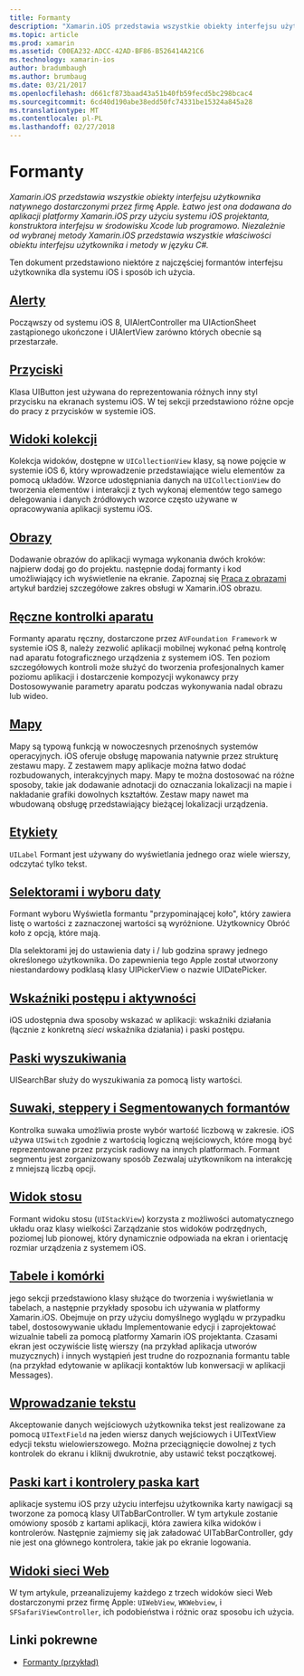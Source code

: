 ```yaml
---
title: Formanty
description: "Xamarin.iOS przedstawia wszystkie obiekty interfejsu użytkownika natywnego dostarczonymi przez firmę Apple. Łatwo jest ona dodawana do aplikacji platformy Xamarin.iOS przy użyciu systemu iOS projektanta, konstruktora interfejsu w środowisku Xcode lub programowo. Niezależnie od wybranej metody Xamarin.iOS przedstawia wszystkie właściwości obiektu interfejsu użytkownika i metody w języku C#."
ms.topic: article
ms.prod: xamarin
ms.assetid: C00EA232-ADCC-42AD-BF86-B526414A21C6
ms.technology: xamarin-ios
author: bradumbaugh
ms.author: brumbaug
ms.date: 03/21/2017
ms.openlocfilehash: d661cf873baad43a51b40fb59fecd5bc298bcac4
ms.sourcegitcommit: 6cd40d190abe38edd50fc74331be15324a845a28
ms.translationtype: MT
ms.contentlocale: pl-PL
ms.lasthandoff: 02/27/2018
---
```

# <a name="controls"></a>Formanty

_Xamarin.iOS przedstawia wszystkie obiekty interfejsu użytkownika natywnego dostarczonymi przez firmę Apple. Łatwo jest ona dodawana do aplikacji platformy Xamarin.iOS przy użyciu systemu iOS projektanta, konstruktora interfejsu w środowisku Xcode lub programowo. Niezależnie od wybranej metody Xamarin.iOS przedstawia wszystkie właściwości obiektu interfejsu użytkownika i metody w języku C#._

Ten dokument przedstawiono niektóre z najczęściej formantów interfejsu użytkownika dla systemu iOS i sposób ich użycia.

## <a name="alertsalertsmd"></a>[Alerty](alerts.md)

Począwszy od systemu iOS 8, UIAlertController ma UIActionSheet zastąpionego ukończone i UIAlertView zarówno których obecnie są przestarzałe.

## <a name="buttonsbuttonsmd"></a>[Przyciski](buttons.md)

Klasa UIButton jest używana do reprezentowania różnych inny styl przycisku na ekranach systemu iOS. W tej sekcji przedstawiono różne opcje do pracy z przycisków w systemie iOS.

## <a name="collection-viewsuicollectionviewmd"></a>[Widoki kolekcji](uicollectionview.md)

Kolekcja widoków, dostępne w `UICollectionView` klasy, są nowe pojęcie w systemie iOS 6, który wprowadzenie przedstawiające wielu elementów za pomocą układów. Wzorce udostępniania danych na `UICollectionView` do tworzenia elementów i interakcji z tych wykonaj elementów tego samego delegowania i danych źródłowych wzorce często używane w opracowywania aplikacji systemu iOS.

## <a name="imagesimagemd"></a>[Obrazy](image.md)

Dodawanie obrazów do aplikacji wymaga wykonania dwóch kroków: najpierw dodaj go do projektu. następnie dodaj formanty i kod umożliwiający ich wyświetlenie na ekranie. Zapoznaj się [Praca z obrazami](~/ios/app-fundamentals/images-icons/index.md) artykuł bardziej szczegółowe zakres obsługi w Xamarin.iOS obrazu.

## <a name="manual-camera-controlsintro-to-manual-camera-controlsmd"></a>[Ręczne kontrolki aparatu](intro-to-manual-camera-controls.md)

Formanty aparatu ręczny, dostarczone przez `AVFoundation Framework` w systemie iOS 8, należy zezwolić aplikacji mobilnej wykonać pełną kontrolę nad aparatu fotograficznego urządzenia z systemem iOS. Ten poziom szczegółowych kontroli może służyć do tworzenia profesjonalnych kamer poziomu aplikacji i dostarczenie kompozycji wykonawcy przy Dostosowywanie parametry aparatu podczas wykonywania nadal obrazu lub wideo.

## <a name="mapsios-mapsindexmd"></a>[Mapy](ios-maps/index.md)

Mapy są typową funkcją w nowoczesnych przenośnych systemów operacyjnych. iOS oferuje obsługę mapowania natywnie przez strukturę zestawu mapy. Z zestawem mapy aplikacje można łatwo dodać rozbudowanych, interakcyjnych mapy. Mapy te można dostosować na różne sposoby, takie jak dodawanie adnotacji do oznaczania lokalizacji na mapie i nakładanie grafiki dowolnych kształtów. Zestaw mapy nawet ma wbudowaną obsługę przedstawiający bieżącej lokalizacji urządzenia.

## <a name="labelslabelsmd"></a>[Etykiety](labels.md)

`UILabel` Formant jest używany do wyświetlania jednego oraz wiele wierszy, odczytać tylko tekst.

## <a name="pickers-and-date-pickerspickermd"></a>[Selektorami i wyboru daty](picker.md)

Formant wyboru Wyświetla formantu "przypominającej koło", który zawiera listę o wartości z zaznaczonej wartości są wyróżnione. Użytkownicy Obróć koło z opcją, które mają.

Dla selektorami jej do ustawienia daty i / lub godzina sprawy jednego określonego użytkownika. Do zapewnienia tego Apple został utworzony niestandardowy podklasą klasy UIPickerView o nazwie UIDatePicker.

## <a name="progress-and-activity-indicatorsprogress-activity-indicatormd"></a>[Wskaźniki postępu i aktywności](progress-activity-indicator.md)

iOS udostępnia dwa sposoby wskazać w aplikacji: wskaźniki działania (łącznie z konkretną _sieci_ wskaźnika działania) i paski postępu.

## <a name="search-barssearchbarmd"></a>[Paski wyszukiwania](searchbar.md)

UISearchBar służy do wyszukiwania za pomocą listy wartości. 

## <a name="sliders-steppers-and-segmented-controlsslider-switch-segmented-controlsmd"></a>[Suwaki, steppery i Segmentowanych formantów](slider-switch-segmented-controls.md)

Kontrolka suwaka umożliwia proste wybór wartość liczbową w zakresie. iOS używa `UISwitch` zgodnie z wartością logiczną wejściowych, które mogą być reprezentowane przez przycisk radiowy na innych platformach. Formant segmentu jest zorganizowany sposób Zezwalaj użytkownikom na interakcję z mniejszą liczbą opcji.

## <a name="stack-viewuistackviewmd"></a>[Widok stosu](uistackview.md)

Formant widoku stosu (`UIStackView`) korzysta z możliwości automatycznego układu oraz klasy wielkości Zarządzanie stos widoków podrzędnych, poziomej lub pionowej, który dynamicznie odpowiada na ekran i orientację rozmiar urządzenia z systemem iOS.

## <a name="tables-and-cellstablesindexmd"></a>[Tabele i komórki](tables/index.md)

jego sekcji przedstawiono klasy służące do tworzenia i wyświetlania w tabelach, a następnie przykłady sposobu ich używania w platformy Xamarin.iOS. Obejmuje on przy użyciu domyślnego wyglądu w przypadku tabel, dostosowywanie układu Implementowanie edycji i zaprojektować wizualnie tabeli za pomocą platformy Xamarin iOS projektanta. Czasami ekran jest oczywiście listę wierszy (na przykład aplikacja utworów muzycznych) i innych wystąpień jest trudne do rozpoznania formantu table (na przykład edytowanie w aplikacji kontaktów lub konwersacji w aplikacji Messages).

## <a name="text-inputtext-inputmd"></a>[Wprowadzanie tekstu](text-input.md)

Akceptowanie danych wejściowych użytkownika tekst jest realizowane za pomocą `UITextField` na jeden wiersz danych wejściowych i UITextView edycji tekstu wielowierszowego. Można przeciągnięcie dowolnej z tych kontrolek do ekranu i kliknij dwukrotnie, aby ustawić tekst początkowej.

## <a name="tab-bars-and-tab-bar-controllerscreating-tabbed-applicationsmd"></a>[Paski kart i kontrolery paska kart](creating-tabbed-applications.md)

aplikacje systemu iOS przy użyciu interfejsu użytkownika karty nawigacji są tworzone za pomocą klasy UITabBarController. W tym artykule zostanie omówiony sposób z kartami aplikacji, która zawiera kilka widoków i kontrolerów. Następnie zajmiemy się jak załadować UITabBarController, gdy nie jest ona głównego kontrolera, takie jak po ekranie logowania.

## <a name="web-viewsuiwebviewmd"></a>[Widoki sieci Web](uiwebview.md)

W tym artykule, przeanalizujemy każdego z trzech widoków sieci Web dostarczonymi przez firmę Apple: `UIWebView`, `WKWebview`, i `SFSafariViewController`, ich podobieństwa i różnic oraz sposobu ich użycia.

## <a name="related-links"></a>Linki pokrewne

- [Formanty (przykład)](https://developer.xamarin.com/samples/Controls/)
